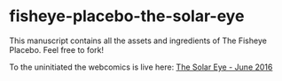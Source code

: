 # fisheye-placebo-the-solar-eye

This manuscript contains all the assets and ingredients of The Fisheye Placebo. Feel free to fork!

To the uninitiated the webcomics is live here: [The Solar Eye - June 2016](https://bubbl.in/cover/fisheye-placebo-the-solar-eye-by-wenqing-yan)